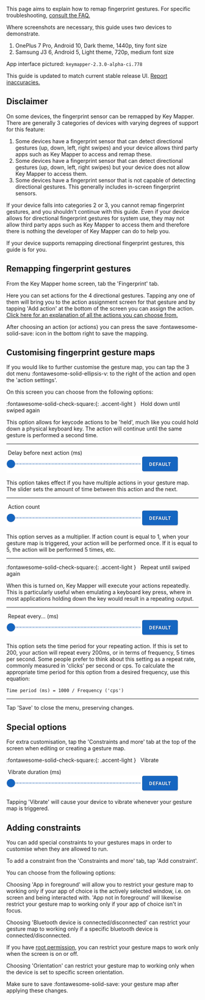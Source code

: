 This page aims to explain how to remap fingerprint gestures.
For specific troubleshooting, [consult the FAQ.](../faq)

Where screenshots are necessary, this guide uses two devices to demonstrate.

1. OnePlus 7 Pro, Android 10, Dark theme, 1440p, tiny font size
2. Samsung J3 6, Android 5, Light theme, 720p, medium font size

App interface pictured: `keymapper-2.3.0-alpha-ci.778`

This guide is updated to match current stable release UI. [Report inaccuracies.](https://github.com/sds100/KeyMapper/issues/new)

## Disclaimer

On some devices, the fingerprint sensor can be remapped by Key Mapper. There are generally 3 categories of devices with varying degrees of support for this feature:

1. Some devices have a fingerprint sensor that can detect directional gestures (up, down, left, right swipes) and your device allows third party apps such as Key Mapper to access and remap these.
2. Some devices have a fingerprint sensor that can detect directional gestures (up, down, left, right swipes) but your device does not allow Key Mapper to access them.
3. Some devices have a fingerprint sensor that is not capable of detecting directional gestures. This generally includes in-screen fingerprint sensors.

If your device falls into categories 2 or 3, you cannot remap fingerprint gestures, and you shouldn't continue with this guide. Even if your device allows for directional fingerprint gestures for system use, they may not allow third party apps such as Key Mapper to access them and therefore there is nothing the developer of Key Mapper can do to help you.

If your device supports remapping directional fingerprint gestures, this guide is for you.

## Remapping fingerprint gestures

From the Key Mapper home screen, tab the 'Fingerprint' tab.

Here you can set actions for the 4 directional gestures. Tapping any one of them will bring you to the action assignment screen for that gesture and by tapping 'Add action' at the bottom of the screen you can assign the action. [Click here for an explanation of all the actions you can choose from.](#)

After choosing an action (or actions) you can press the save :fontawesome-solid-save: icon in the bottom right to save the mapping.

## Customising fingerprint gesture maps

If you would like to further customise the gesture map, you can tap the 3 dot menu :fontawesome-solid-ellipsis-v: to the right of the action and open the 'action settings'.

On this screen you can choose from the following options:

:fontawesome-solid-check-square:{: .accent-light } &nbsp; Hold down until swiped again

This option allows for keycode actions to be 'held', much like you could hold down a physical keyboard key. The action will continue until the same gesture is performed a second time.

___

&nbsp;Delay before next action (ms)<br /> 
![](../images/ui-slider-default-light-450px.png)

This option takes effect if you have multiple actions in your gesture map. The slider sets the amount of time between this action and the next.

___

&nbsp;Action count<br /> 
![](../images/ui-slider-default-light-450px.png)

This option serves as a multiplier. If action count is equal to 1, when your gesture map is triggered, your action will be performed once. If it is equal to 5, the action will be performed 5 times, etc.

___

:fontawesome-solid-check-square:{: .accent-light } &nbsp; Repeat until swiped again

When this is turned on, Key Mapper will execute your actions repeatedly. This is particularly useful when emulating a keyboard key press, where in most applications holding down the key would result in a repeating output. 

___

&nbsp;Repeat every... (ms)<br /> 
![](../images/ui-slider-default-light-450px.png)

This option sets the time period for your repeating action. If this is set to 200, your action will repeat every 200ms, or in terms of frequency, 5 times per second. Some people prefer to think about this setting as a repeat rate, commonly measured in 'clicks' per second or cps. To calculate the appropriate time period for this option from a desired frequency, use this equation:

```
Time period (ms) = 1000 / Frequency ('cps')
```
___

Tap 'Save' to close the menu, preserving changes.

## Special options

For extra customisation, tap the 'Constraints and more' tab at the top of the screen when editing or creating a gesture map.

:fontawesome-solid-check-square:{: .accent-light } &nbsp; Vibrate

&nbsp;Vibrate duration (ms)<br /> 
![](../images/ui-slider-default-light-450px.png)

Tapping 'Vibrate' will cause your device to vibrate whenever your gesture map is triggered.

## Adding constraints

You can add special constraints to your gestures maps in order to customise when they are allowed to run.

To add a constraint fron the 'Constraints and more' tab, tap 'Add constraint'.

You can choose from the following options:

Choosing 'App in foreground' will allow you to restrict your gesture map to working only if your app of choice is the actively selected window, i.e. on screen and being interacted with. 'App not in foreground' will likewise restrict your gesture map to working only if your app of choice isn't in focus.

Choosing 'Bluetooth device is connected/disconnected' can restrict your gesture map to working only if a specific bluetooth device is connected/disconnected.

If you have [root permission](#), you can restrict your gesture maps to work only when the screen is on or off.

Choosing 'Orientation' can restrict your gesture map to working only when the device is set to specific screen orientation.

Make sure to save :fontawesome-solid-save: your gesture map after applying these changes.